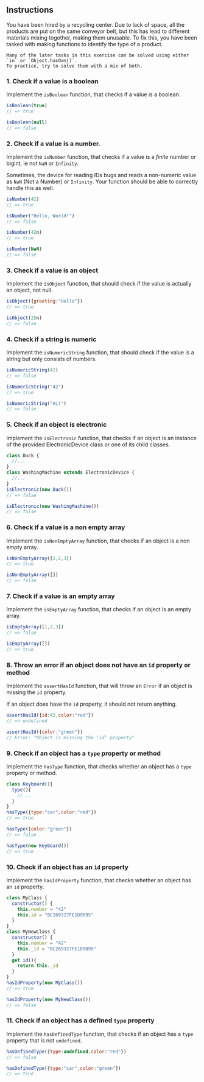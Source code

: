 ## Instructions

You have been hired by a recycling center.
Due to lack of space, all the products are put on the same conveyor belt, but this has lead to different materials mixing together, making them unusable.
To fix this, you have been tasked with making functions to identify the type of a product.

~~~~exercism/note
Many of the later tasks in this exercise can be solved using either `in` or `Object.hasOwn()`.
To practice, try to solve them with a mix of both.
~~~~
### 1. Check if a value is a boolean

Implement the `isBoolean` function, that checks if a value is a boolean.

```javascript
isBoolean(true)
// => true

isBoolean(null)
// => false
```

### 2. Check if a value is a number.

Implement the `isNumber` function, that checks if a value is a _finite_ number or bigint, ie not `NaN` or `Infinity`.

Sometimes, the device for reading IDs bugs and reads a non-numeric value as `NaN` (Not a Number) or `Infinity`.
Your function should be able to correctly handle this as well.

```javascript
isNumber(42)
// => true

isNumber("Hello, World!")
// => false

isNumber(42n)
// => true

isNumber(NaN)
// => false
```

### 3. Check if a value is an object

Implement the `isObject` function, that should check if the value is actually an object, not null.

```javascript
isObject({greeting:"Hello"})
// => true

isObject(25n)
// => false
```

### 4. Check if a string is numeric

Implement the `isNumericString` function, that should check if the value is a string but only consists of numbers.

```javascript
isNumericString(42)
// => false

isNumericString("42")
// => true

isNumericString("Hi!")
// => false

```

### 5. Check if an object is electronic

Implement the `isElectronic` function, that checks if an object is an instance of the provided ElectronicDevice class or one of its child classes.

```javascript
class Duck {
  //...
}
class WashingMachine extends ElectronicDevice {
  //...
}
isElectronic(new Duck())
// => false

isElectronic(new WashingMachine())
// => false
```

### 6. Check if a value is a non empty array

Implement the `isNonEmptyArray` function, that checks if an object is a non empty array.

```javascript
isNonEmptyArray([1,2,3])
// => true

isNonEmptyArray([])
// => false
```

### 7. Check if a value is an empty array

Implement the `isEmptyArray` function, that checks if an object is an empty array.
```javascript
isEmptyArray([1,2,3])
// => false

isEmptyArray([])
// => true
```

### 8. Throw an error if an object does not have an `id` property or method

Implement the `assertHasId` function, that will throw an `Error` if an object is missing the `id` property.

If an object does have the `id` property, it should not return anything.

```javascript
assertHasId({id:42,color:"red"})
// => undefined

assertHasId({color:"green"})
// Error: "Object is missing the 'id' property"
```

### 9. Check if an object has a `type` property or method

Implement the `hasType` function, that checks whether an object has a `type` property or method.

```javascript
class Keyboard(){
  type(){
    // ...
  }
}
hasType({type:"car",color:"red"})
// => true

hasType({color:"green"})
// => false

hasType(new Keyboard())
// => true
```

### 10. Check if an object has an `id` property

Implement the `hasIdProperty` function, that checks whether an object has an `id` property.

```javascript
class MyClass {
  constructor() {
    this.number = "42"
    this.id = "BC269327FE1D9B95"
  }
}
class MyNewClass {
  constructor() {
    this.number = "42"
    this._id = "BC269327FE1D9B95"
  }
  get id(){
    return this._id
  }
}
hasIdProperty(new MyClass())
// => true

hasIdProperty(new MyNewClass())
// => false
```
### 11. Check if an object has a defined `type` property

Implement the `hasDefinedType` function, that checks if an object has a `type` property that is not `undefined`.

```javascript
hasDefinedType({type:undefined,color:"red"})
// => false

hasDefinedType({type:"car",color:"green"})
// => true
```
